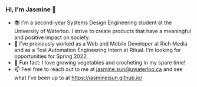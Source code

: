 ### Hi, I'm Jasmine 👋
- 📚 I'm a second-year Systems Design Engineering student at the University of Waterloo. I strive to create products that have a meaningful and positive impact on society.
- 💼 I've previously worked as a Web and Mobile Developer at Rich Media and as a Test Automation Engineering Intern at Ritual. I'm looking for opportunities for Spring 2022.
- 🌱 Fun fact: I love growing vegetables and crocheting in my spare time!
- 📫 Feel free to reach out to me at jasmine.sun@uwaterloo.ca and see what I've been up to at https://jasminejsun.github.io/
